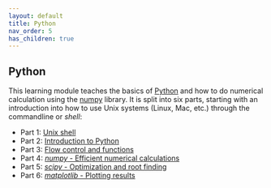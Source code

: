 ```yaml
---
layout: default
title: Python
nav_order: 5
has_children: true
---
```


## Python

This learning module teaches the basics of [Python](https://www.python.org/) and how to do numerical calculation using the [numpy](https://numpy.org/) library. It is split into six parts, starting with an introduction into how to use Unix systems (Linux, Mac, etc.) through the commandline or *shell*:

* Part 1: [Unix shell](pytutorial01.md)
* Part 2: [Introduction to Python](Papytutorial02.mdl)
* Part 3: [Flow control and functions](pytutorial03.md)
* Part 4: [*numpy* - Efficient numerical calculations](pytutorial04.md)
* Part 5: [*scipy* - Optimization and root finding](pytutorial05.md)
* Part 6: [*matplotlib* - Plotting results](pytutorial06.md)
